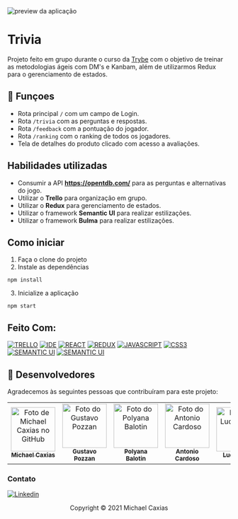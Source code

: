 
<img src="https://im2.ezgif.com/tmp/ezgif-2-9175d59359.gif" alt="preview da aplicação">

# Trivia

Projeto feito em grupo durante o curso da [Trybe](https://www.betrybe.com/) com o objetivo de treinar as metodologias ágeis com DM's e Kanbam, além de utilizarmos Redux para o gerenciamento de estados.

## 🔧 Funçoes

- Rota principal `/` com um campo de Login.
- Rota `/trivia` com as perguntas e respostas.
- Rota `/feedback` com a pontuação do jogador.
- Rota `/ranking` com o ranking de todos os jogadores.
- Tela de detalhes do produto clicado com acesso a avaliações.

## Habilidades utilizadas

- Consumir a API **https://opentdb.com/** para as perguntas e alternativas do jogo.
- Utilizar o **Trello** para organização em grupo.
- Utilizar o **Redux** para gerenciamento de estados.
- Utilizar o framework **Semantic UI** para realizar estilizações.
- Utilizar o framework **Bulma** para realizar estilizações.


## Como iniciar

1. Faça o clone do projeto
2. Instale as dependências
```shell
npm install
```
3. Inicialize a aplicação
```shell
npm start
```

## Feito Com:
[![TRELLO](https://img.shields.io/badge/Trello-0052CC?style=for-the-badge&logo=trello&logoColor=white)](https://trello.com/)
[![IDE](https://img.shields.io/badge/Visual_studio_code-0078D4?style=for-the-badge&logo=visual%20studio%20code&logoColor=white)](https://code.visualstudio.com/)
[![REACT](https://img.shields.io/badge/ReactJs-20232A?style=for-the-badge&logo=react&logoColor=61DAFB)](https://developer.mozilla.org/pt-BR/docs/Web/React)
[![REDUX](https://img.shields.io/badge/Redux-593D88?style=for-the-badge&logo=redux&logoColor=white)](https://redux.js.org/)
[![JAVASCRIPT](https://img.shields.io/badge/JavaScript-F7DF1E?style=for-the-badge&logo=javascript&logoColor=black)](https://developer.mozilla.org/pt-BR/docs/Web/JavaScript)
[![CSS3](https://img.shields.io/badge/CSS3-1572B6?style=for-the-badge&logo=css3&logoColor=white)](https://developer.mozilla.org/pt-BR/docs/Web/CSS)
[![SEMANTIC UI](https://img.shields.io/badge/semantic%20ui%20react-35BDB2?style=for-the-badge&logo=semanticuireact&logoColor=white)](https://semantic-ui.com/)
[![SEMANTIC UI](https://img.shields.io/badge/bulma-29BDB2?style=for-the-badge&logo=bulma&logoColor=white)](https://semantic-ui.com/)

## 🤝 Desenvolvedores

Agradecemos às seguintes pessoas que contribuíram para este projeto:

<table>
  <tr>
    <td align="center">
      <a href="https://github.com/michaelcaxias">
        <img src="https://avatars.githubusercontent.com/u/79621661" width="100px;" alt="Foto de Michael Caxias no GitHub"/><br>
        <sub>
          <b>Michael Caxias</b>
        </sub>
      </a>
    </td>
    <td align="center">
      <a href="https://github.com/gustavo-pd">
        <img src="https://avatars.githubusercontent.com/u/83844001?v=4" width="100px;" alt="Foto do Gustavo Pozzan"/><br>
        <sub>
          <b>Gustavo Pozzan</b>
        </sub>
      </a>
    </td>
    <td align="center">
      <a href="https://github.com/PolyanaBalotin">
        <img src="https://avatars.githubusercontent.com/u/83839441?v=4" width="100px;" alt="Foto do Polyana Balotin"/><br>
        <sub>
          <b>Polyana Balotin</b>
        </sub>
      </a>
    </td>
        <td align="center">
      <a href="https://github.com/AntonioJSCardoso">
        <img src="https://avatars.githubusercontent.com/u/83788410?v=4" width="100px;" alt="Foto do Antonio Cardoso"/><br>
        <sub>
          <b>Antonio Cardoso</b>
        </sub>
      </a>
    </td>
        <td align="center">
      <a href="https://github.com/demetriuspine">
        <img src="https://avatars.githubusercontent.com/u/80709985?v=4" width="100px;" alt="Foto do Lucas Pine"/><br>
        <sub>
          <b>Lucas Pine</b>
        </sub>
      </a>
    </td>
  </tr>
</table>



### Contato

[![Linkedin](https://img.shields.io/badge/LinkedIn-0077B5?style=for-the-badge&logo=linkedin&logoColor=white)](https://www.linkedin.com/in/michaelcaxias/)



<p align="center">Copyright © 2021 Michael Caxias</p>
